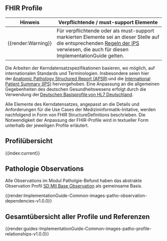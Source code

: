 ## FHIR Profile

| Hinweis | Verpflichtende / must-support Elemente |
|---------|---------------------|
| {{render:Warning}} | Für verpflichtende oder als must-support markierten Elemente sei an dieser Stelle auf die entsprechenden [Regeln der IPS](https://build.fhir.org/ig/HL7/fhir-ips/design.html#must-support) verwiesen, die auch für diesen ImplementationGuide gelten. |

Die Arbeiten der Kerndatensatzspezifikationen basieren, wo möglich, auf internationalen Standards und Terminologien. Insbesondere seien hier der [Anatomic Pathology Structured Report (APSR)](https://art-decor.org/art-decor/decor-templates--psr-?section=templates&id=1.3.6.1.4.1.19376.1.8.1.1.1&effectiveDate=2014-05-13T11:57:57&language=de-DE) und die [International Patient Summary (IPS)](http://hl7.org/fhir/uv/ips/history.html) hervorgehoben. Eine Anpassung an die allgemeinen Gegebenheiten des deutschen Gesundheitswesens erfolgt durch die Verwendung der [Deutschen Basisprofile von HL7 Deutschland](https://simplifier.net/guide/basisprofil-de-r4/home). 

Alle Elemente des Kerndatensatzes, angepasst an die Details und Anforderungen für die Use Cases der Medizininformatik-Initative, werden nachfolgend in Form von FHIR StructureDefinitions beschrieben. Die Notwendigkeit der Anpassung der FHIR-Profile wird in textueller Form unterhalb der jeweiligen Profile erläutert. 

## Profilübersicht

{{index:current}}

## Pathologie Observations

Alle Observations im Modul Patholgie-Befund haben das abstrakte Observation Profil [SD MII Base Observation](https://simplifier.net/medizininformatikinitiative-modulpathologie/basepathologyobservation) als gemeinsame Basis. 

{{render:ImplementationGuide-Common-images-patho-observation-dependencies-v1.0.0}}

## Gesamtübersicht aller Profile und Referenzen

{{render:guides-ImplementationGuide-Common-images-patho-profile-relationships-v1.0.0}}